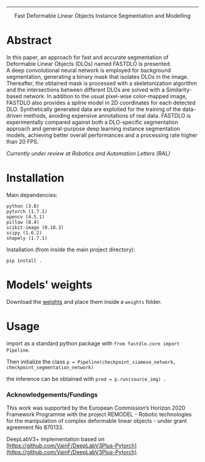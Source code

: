 ---

<div align="center">
<p> Fast Deformable Linear Objects Instance Segmentation and Modelling </p>
</div>

# Abstract
In this paper, an approach for fast and accurate segmentation of Deformable Linear Objects (DLOs) named FASTDLO is presented.  
A deep convolutional neural network is employed for background segmentation, generating a binary mask that isolates DLOs in the image. Thereafter, the obtained mask is processed with a skeletonization algorithm and the intersections between different DLOs are solved with a Similarity-based network. In addition to the usual pixel-wise color-mapped image, FASTDLO also provides a spline model in 2D coordinates for each detected DLO. Synthetically generated data are exploited for the training of the data-driven methods, avoiding expensive annotations of real data. FASTDLO is experimentally compared against both a DLO-specific segmentation approach and general-purpose deep learning instance segmentation models, achieving better overall performances and a processing rate higher than 20 FPS. 

*Currently under review at Robotics and Automation Letters (RAL)*


# Installation

Main dependencies:

```
python (3.8)
pytorch (1.7.1)
opencv (4.5.1)
pillow (8.4)
scikit-image (0.18.3)
scipy (1.6.2)
shapely (1.7.1)
```

Installation (from inside the main project directory):
```
pip install .
```

# Models' weights

Download the [weights](https://drive.google.com/file/d/1_50g28B78R01ZW4_v4Gc6baQyiG-1pVE/view?usp=sharing) and place them inside a ```weights``` folder.


# Usage

import as a standard python package with ```from fastdlo.core import Pipeline```.

Then initialize the class ``` p = Pipeline(checkpoint_siamese_network, checkpoint_segmentation_network) ```

the inference can be obtained with ```pred = p.run(source_img) ```.


### Acknowledgements/Fundings
This work was supported by the European Commission’s Horizon 2020 Framework
Programme with the project REMODEL - Robotic technologies for the manipulation of complex deformable linear objects - under grant agreement No 870133.

  
DeepLabV3+ implementation based on [https://github.com/VainF/DeepLabV3Plus-Pytorch](https://github.com/VainF/DeepLabV3Plus-Pytorch)


